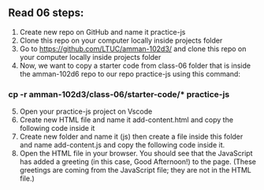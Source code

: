 ## Read 06 steps:

1. Create new repo on GitHub and name it practice-js
2. Clone this repo on your computer locally inside projects folder
3. Go to https://github.com/LTUC/amman-102d3/ and clone this repo on your computer locally
inside projects folder
4. Now, we want to copy a starter code from class-06 folder that is inside the amman-102d6 repo
to our repo practice-js using this command:

### cp -r amman-102d3/class-06/starter-code/* practice-js

5. Open your practice-js project on Vscode
6. Create new HTML file and name it add-content.html and copy the following code inside it
7. Create new folder and name it (js) then create a file inside this folder and name add-content.js
and copy the following code inside it.
8. Open the HTML file in your browser. You should see that the JavaScript has added a greeting (in
this case, Good Afternoon!) to the page. (These greetings are coming from the JavaScript file;
they are not in the HTML file.)